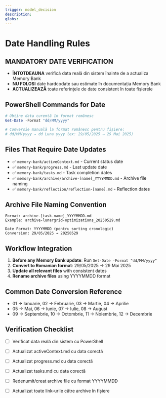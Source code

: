 ```yaml
---
trigger: model_decision
description: 
globs: 
---
```

# Date Handling Rules

## **MANDATORY DATE VERIFICATION**
- **ÎNTOTDEAUNA** verifică data reală din sistem înainte de a actualiza Memory Bank
- **NU FOLOSI** date hardcodate sau estimate în documentația Memory Bank
- **ACTUALIZEAZĂ** toate referințele de date consistent în toate fișierele

## **PowerShell Commands for Date**
```powershell
# Obține data curentă în format românesc
Get-Date -Format "dd/MM/yyyy"

# Conversie manuală la format românesc pentru fișiere:
# dd/MM/yyyy → dd Luna yyyy (ex: 29/05/2025 → 29 Mai 2025)
```

## **Files That Require Date Updates**
- ✅ `memory-bank/activeContext.md` - Current status date
- ✅ `memory-bank/progress.md` - Last update date  
- ✅ `memory-bank/tasks.md` - Task completion dates
- ✅ `memory-bank/archive/archive-[name]_YYYYMMDD.md` - Archive file naming
- ✅ `memory-bank/reflection/reflection-[name].md` - Reflection dates

## **Archive File Naming Convention**
```
Format: archive-[task-name]_YYYYMMDD.md
Example: archive-lunargrid-optimizations_20250529.md

Date Format: YYYYMMDD (pentru sorting cronologic)
Conversion: 29/05/2025 → 20250529
```

## **Workflow Integration**
1. **Before any Memory Bank update**: Run `Get-Date -Format "dd/MM/yyyy"`
2. **Convert to Romanian format**: 29/05/2025 → 29 Mai 2025
3. **Update all relevant files** with consistent dates
4. **Rename archive files** using YYYYMMDD format

## **Common Date Conversion Reference**
- 01 → Ianuarie, 02 → Februarie, 03 → Martie, 04 → Aprilie
- 05 → Mai, 06 → Iunie, 07 → Iulie, 08 → August  
- 09 → Septembrie, 10 → Octombrie, 11 → Noiembrie, 12 → Decembrie

## **Verification Checklist**
- [ ] Verificat data reală din sistem cu PowerShell
- [ ] Actualizat activeContext.md cu data corectă
- [ ] Actualizat progress.md cu data corectă
- [ ] Actualizat tasks.md cu data corectă
- [ ] Redenumit/creat archive file cu format YYYYMMDD
- [ ] Actualizat toate link-urile către archive în fișiere

